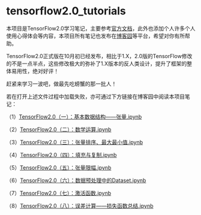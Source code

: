 # tensorflow2.0_tutorials
本项目是TensorFlow2.0学习笔记，主要参考[官方文档](https://tensorflow.google.cn/tutorials?hl=zh_cn)，此外也添加个人许多个人使用心得体会等内容，本项目所有笔记也发布在[博客园](https://www.cnblogs.com/chenhuabin/)等平台，希望对你有所帮助。

TensorFlow2.0正式版在10月初已经发布，相比于1.X，2.0版的TensorFlow修改的不是一点半点，这些修改极大的弥补了1.X版本的反人类设计，提升了框架的整体易用性，绝对好评！


赶紧来学习一波吧，做最先吃螃蟹的那一批人！


若在打开上述文件过程中加载失败，亦可通过下方链接在博客园中阅读本项目笔记：


（1）[TensorFlow2.0（一）：基本数据结构——张量.ipynb](https://www.cnblogs.com/chenhuabin/p/11561633.html)  

（2）[TensorFlow2.0（二）：数学运算.ipynb](https://www.cnblogs.com/chenhuabin/p/11594239.html)  

（3）[TensorFlow2.0（三）：张量排序、最大最小值.ipynb](https://www.cnblogs.com/chenhuabin/p/11617663.html)  

（4）[TensorFlow2.0（四）：填充与复制.ipynb](https://www.cnblogs.com/chenhuabin/p/11631089.html)  

（5）[TensorFlow2.0（五）：张量限幅.ipynb](https://www.cnblogs.com/chenhuabin/p/11638224.html)  

（6）[TensorFlow2.0（六）：数据预处理中的Dataset.ipynb](https://www.cnblogs.com/chenhuabin/p/11669452.html)  

（7）[TensorFlow2.0（七）：激活函数.ipynb](https://www.cnblogs.com/chenhuabin/p/11717580.html)

（8）[TensorFlow2.0（八）：误差计算——损失函数总结.ipynb](https://www.cnblogs.com/chenhuabin/p/11727212.html)
